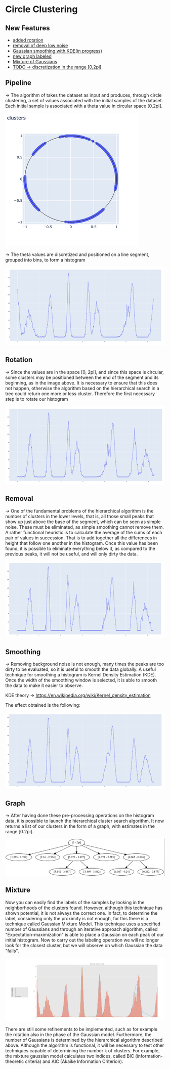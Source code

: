 # Circle Clustering

## New Features
- [added rotation](#rotation)
- [removal of deep low noise](#removal)
- [Gaussian smoothing with KDE(in progress)](#smoothing)
- [new graph labeled](#graph)
- [Mixture of Gaussians](#mixture)
- [TODO -> discretization in the range [0,2pi]](#discretization)

## Pipeline
&rarr; The algorithm of takes the dataset as input and produces, through circle clustering, a set of values associated with the initial samples of the dataset.
Each initial sample is associated with a theta value in circular space [0.2pi].

![](/img/init_circle.png)

&rarr; The theta values are discretized and positioned on a line segment, grouped into bins, to form a histogram

![](/img/init_histogram.png)

## Rotation
&rarr; Since the values are in the space [0, 2pi], and since this space is circular, some clusters may be positioned between the end of the segment and its beginning, as in the image above. It is necessary to ensure that this does not happen, otherwise the algorithm based on the hierarchical search in a tree could return one more or less cluster.
Therefore the first necessary step is to rotate our histogram

![](/img/rotated_hist.png)

## Removal
&rarr; One of the fundamental problems of the hierarchical algorithm is the number of clusters in the lower levels, that is, all those small peaks that show up just above the base of the segment, which can be seen as simple noise. These must be eliminated, as simple smoothing cannot remove them. A rather functional heuristic is to calculate the average of the sums of each pair of values in succession. That is to add together all the differences in height that follow one another in the histogram. Once this value has been found, it is possible to eliminate everything below it, as compared to the previous peaks, it will not be useful, and will only dirty the data.

![](/img/removal_low_noise_histogram.png)

## Smoothing
&rarr; Removing background noise is not enough, many times the peaks are too dirty to be evaluated, so it is useful to smooth the data globally. A useful technique for smoothing a histogram is Kernel Density Estimation (KDE). Once the width of the smoothing window is selected, it is able to smooth the data to make it easier to observe.

KDE theory -> https://en.wikipedia.org/wiki/Kernel_density_estimation

The effect obtained is the following:

![](/img/smoothing.png)

## Graph
&rarr; After having done these pre-processing operations on the histogram data, it is possible to launch the hierarchical cluster search algorithm. It now returns a list of our clusters in the form of a graph, with estimates in the range [0.2pi].

![](/img/graph.png)

## Mixture
Now you can easily find the labels of the samples by looking in the neighborhoods of the clusters found.
However, although this technique has shown potential, it is not always the correct one. In fact, to determine the label, considering only the proximity is not enough, for this there is a technique called Gaussian Mixture Model. This technique uses a specified number of Gaussians and through an iterative approach algorithm, called "Expectation-maximization" is able to place a Gaussian on each peak of our initial histogram. Now to carry out the labeling operation we will no longer look for the closest cluster, but we will observe on which Gaussian the data "falls".

![](/img/mixture.png)

There are still some refinements to be implemented, such as for example the rotation also in the phase of the Gaussian model. Furthermore, the number of Gaussians is determined by the hierarchical algorithm described above. Although the algorithm is functional, it will be necessary to test other techniques capable of determining the number k of clusters. For example, the mixture gaussian model calculates two indices, called BIC (information-theoretic criteria) and AIC (Akaike Information Criterion).
